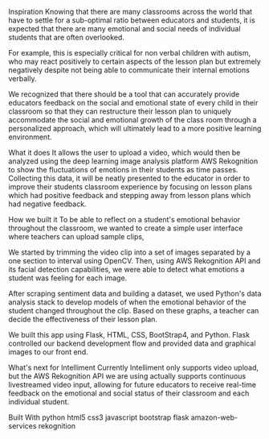 Inspiration
Knowing that there are many classrooms across the world that have to settle for a sub-optimal ratio between educators and students, it is expected that there are many emotional and social needs of individual students that are often overlooked.

For example, this is especially critical for non verbal children with autism, who may react positively to certain aspects of the lesson plan but extremely negatively despite not being able to communicate their internal emotions verbally.

We recognized that there should be a tool that can accurately provide educators feedback on the social and emotional state of every child in their classroom so that they can restructure their lesson plan to uniquely accommodate the social and emotional growth of the class room through a personalized approach, which will ultimately lead to a more positive learning environment.

What it does
It allows the user to upload a video, which would then be analyzed using the deep learning image analysis platform AWS Rekognition to show the fluctuations of emotions in their students as time passes. Collecting this data, it will be neatly presented to the educator in order to improve their students classroom experience by focusing on lesson plans which had positive feedback and stepping away from lesson plans which had negative feedback.

How we built it
To be able to reflect on a student's emotional behavior throughout the classroom, we wanted to create a simple user interface where teachers can upload sample clips,

We started by trimming the video clip into a set of images separated by a one section to interval using OpenCV. Then, using AWS Rekognition API and its facial detection capabilities, we were able to detect what emotions a student was feeling for each image.

After scraping sentiment data and building a dataset, we used Python's data analysis stack to develop models of when the emotional behavior of the student changed throughout the clip. Based on these graphs, a teacher can decide the effectiveness of their lesson plan.

We built this app using Flask, HTML, CSS, BootStrap4, and Python. Flask controlled our backend development flow and provided data and graphical images to our front end.

What's next for Intelliment
Currently Intelliment only supports video upload, but the AWS Rekognition API we are using actually supports continuous livestreamed video input, allowing for future educators to receive real-time feedback on the emotional and social status of their classroom and each individual student.

Built With
python
html5
css3
javascript
bootstrap
flask
amazon-web-services
rekognition
